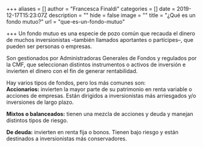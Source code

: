 +++
aliases = []
author = "Francesca Finaldi"
categories = []
date = 2019-12-17T15:23:07Z
description = ""
hide = false
image = ""
title = "¿Qué es un fondo mutuo?"
url = "que-es-un-fondo-mutuo"

+++
Un fondo mutuo es una especie de pozo común que recauda el dinero de muchos inversionistas –también llamados aportantes o partícipes–, que pueden ser personas o empresas.

Son gestionados por Administradoras Generales de Fondos y regulados por la CMF, que seleccionan distintos instrumentos o activos de inversión e invierten el dinero con el fin de generar rentabilidad.

Hay varios tipos de fondos, pero los más comunes son:  
**Accionarios:** invierten la mayor parte de su patrimonio en renta variable o acciones de empresas. Están dirigidos a inversionistas más arriesgados y/o inversiones de largo plazo.

**Mixtos o balanceados:** tienen una mezcla de acciones y deuda y manejan distintos tipos de riesgo.

**De deuda:** invierten en renta fija o bonos. Tienen bajo riesgo y están destinados a inversionistas más conservadores.